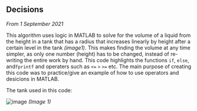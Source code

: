 ## Decisions

*From 1 September 2021*

This algorithm uses logic in MATLAB to solve for the volume of a liquid from the height in a tank that has a radius that increases linearly by height after a certain level in the tank *(image1)*. This makes finding the volume at any time simpler, as only one number (height) has to be changed, instead of re-writing the entire work by hand. This code highlights the functions `if`, `else`, and`fprintf` and operaters such as `<=` `>` `>=` etc. The main purpose of creating this code was to practice/give an example of how to use operators and desicions in MATLAB.

The tank used in this code:

![image](https://user-images.githubusercontent.com/95257867/144133188-597ab912-c8ba-4e9b-9486-c394840697d7.png) *(Image 1)*
